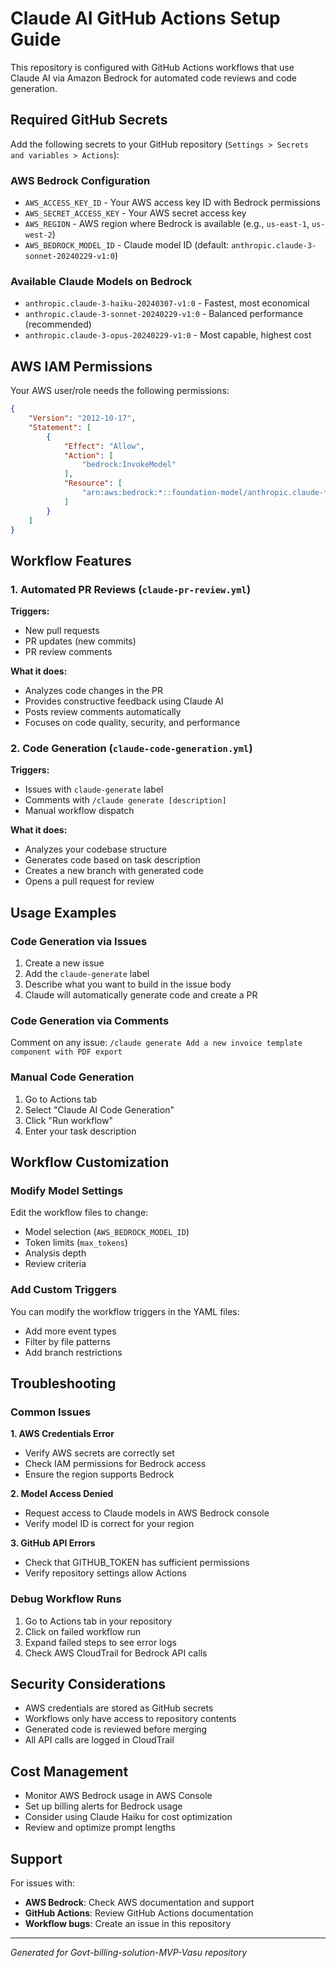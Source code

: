 # Claude AI GitHub Actions Setup Guide

This repository is configured with GitHub Actions workflows that use Claude AI via Amazon Bedrock for automated code reviews and code generation.

## Required GitHub Secrets

Add the following secrets to your GitHub repository (`Settings > Secrets and variables > Actions`):

### AWS Bedrock Configuration
- `AWS_ACCESS_KEY_ID` - Your AWS access key ID with Bedrock permissions
- `AWS_SECRET_ACCESS_KEY` - Your AWS secret access key
- `AWS_REGION` - AWS region where Bedrock is available (e.g., `us-east-1`, `us-west-2`)
- `AWS_BEDROCK_MODEL_ID` - Claude model ID (default: `anthropic.claude-3-sonnet-20240229-v1:0`)

### Available Claude Models on Bedrock
- `anthropic.claude-3-haiku-20240307-v1:0` - Fastest, most economical
- `anthropic.claude-3-sonnet-20240229-v1:0` - Balanced performance (recommended)
- `anthropic.claude-3-opus-20240229-v1:0` - Most capable, highest cost

## AWS IAM Permissions

Your AWS user/role needs the following permissions:

```json
{
    "Version": "2012-10-17",
    "Statement": [
        {
            "Effect": "Allow",
            "Action": [
                "bedrock:InvokeModel"
            ],
            "Resource": [
                "arn:aws:bedrock:*::foundation-model/anthropic.claude-*"
            ]
        }
    ]
}
```

## Workflow Features

### 1. Automated PR Reviews (`claude-pr-review.yml`)

**Triggers:**
- New pull requests
- PR updates (new commits)
- PR review comments

**What it does:**
- Analyzes code changes in the PR
- Provides constructive feedback using Claude AI
- Posts review comments automatically
- Focuses on code quality, security, and performance

### 2. Code Generation (`claude-code-generation.yml`)

**Triggers:**
- Issues with `claude-generate` label
- Comments with `/claude generate [description]`
- Manual workflow dispatch

**What it does:**
- Analyzes your codebase structure
- Generates code based on task description
- Creates a new branch with generated code
- Opens a pull request for review

## Usage Examples

### Code Generation via Issues
1. Create a new issue
2. Add the `claude-generate` label
3. Describe what you want to build in the issue body
4. Claude will automatically generate code and create a PR

### Code Generation via Comments
Comment on any issue: `/claude generate Add a new invoice template component with PDF export`

### Manual Code Generation
1. Go to Actions tab
2. Select "Claude AI Code Generation"
3. Click "Run workflow"
4. Enter your task description

## Workflow Customization

### Modify Model Settings
Edit the workflow files to change:
- Model selection (`AWS_BEDROCK_MODEL_ID`)
- Token limits (`max_tokens`)
- Analysis depth
- Review criteria

### Add Custom Triggers
You can modify the workflow triggers in the YAML files:
- Add more event types
- Filter by file patterns
- Add branch restrictions

## Troubleshooting

### Common Issues

**1. AWS Credentials Error**
- Verify AWS secrets are correctly set
- Check IAM permissions for Bedrock access
- Ensure the region supports Bedrock

**2. Model Access Denied**
- Request access to Claude models in AWS Bedrock console
- Verify model ID is correct for your region

**3. GitHub API Errors**
- Check that GITHUB_TOKEN has sufficient permissions
- Verify repository settings allow Actions

### Debug Workflow Runs
1. Go to Actions tab in your repository
2. Click on failed workflow run
3. Expand failed steps to see error logs
4. Check AWS CloudTrail for Bedrock API calls

## Security Considerations

- AWS credentials are stored as GitHub secrets
- Workflows only have access to repository contents
- Generated code is reviewed before merging
- All API calls are logged in CloudTrail

## Cost Management

- Monitor AWS Bedrock usage in AWS Console
- Set up billing alerts for Bedrock usage
- Consider using Claude Haiku for cost optimization
- Review and optimize prompt lengths

## Support

For issues with:
- **AWS Bedrock**: Check AWS documentation and support
- **GitHub Actions**: Review GitHub Actions documentation
- **Workflow bugs**: Create an issue in this repository

---

*Generated for Govt-billing-solution-MVP-Vasu repository*